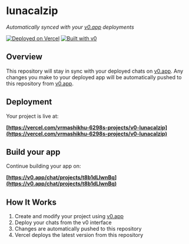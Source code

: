 # lunacalzip

*Automatically synced with your [v0.app](https://v0.app) deployments*

[![Deployed on Vercel](https://img.shields.io/badge/Deployed%20on-Vercel-black?style=for-the-badge&logo=vercel)](https://vercel.com/vrmashikhu-6298s-projects/v0-lunacalzip)
[![Built with v0](https://img.shields.io/badge/Built%20with-v0.app-black?style=for-the-badge)](https://v0.app/chat/projects/t8b1dLlwnBq)

## Overview

This repository will stay in sync with your deployed chats on [v0.app](https://v0.app).
Any changes you make to your deployed app will be automatically pushed to this repository from [v0.app](https://v0.app).

## Deployment

Your project is live at:

**[https://vercel.com/vrmashikhu-6298s-projects/v0-lunacalzip](https://vercel.com/vrmashikhu-6298s-projects/v0-lunacalzip)**

## Build your app

Continue building your app on:

**[https://v0.app/chat/projects/t8b1dLlwnBq](https://v0.app/chat/projects/t8b1dLlwnBq)**

## How It Works

1. Create and modify your project using [v0.app](https://v0.app)
2. Deploy your chats from the v0 interface
3. Changes are automatically pushed to this repository
4. Vercel deploys the latest version from this repository
